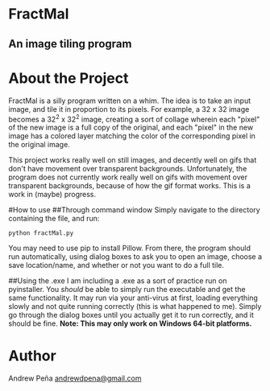 # FractMal
## An image tiling program

# About the Project
FractMal is a silly program written on a whim. The idea is to take an input image, and tile it in proportion to its pixels. For example, a 32 x 32 image becomes a 32<sup>2</sup> x  32<sup>2</sup>  image, creating a sort of collage wherein each "pixel" of the new image is a full copy of the original, and each "pixel" in the new image has a colored layer matching the color of the corresponding pixel in the original image.

This project works really well on still images, and decently well on gifs that don't have movement over transparent backgrounds. Unfortunately, the program does not currently work really well on gifs with movement over transparent backgrounds, because of how the gif format works. This is a work in (maybe) progress.

#How to use
##Through command window
Simply navigate to the directory containing the file, and run:
```
python fractMal.py
```
You may need to use pip to install Pillow. From there, the program should run automatically, using dialog boxes to ask you to open an image, choose a save location/name, and whether or not you want to do a full tile.

##Using the .exe
I am including a .exe as a sort of practice run on pyinstaller. You *should* be able to simply run the executable and get the same functionality. It may run via your anti-virus at first, loading everything slowly and not quite running correctly (this is what happened to me). Simply go through the dialog boxes until you actually get it to run correctly, and it should be fine.
**Note: This may only work on Windows 64-bit platforms.**

# Author
Andrew Peña andrewdpena@gmail.com